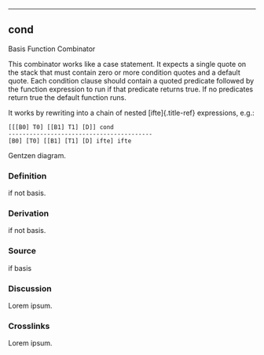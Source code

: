 ------------------------------------------------------------------------

## cond

Basis Function Combinator

This combinator works like a case statement. It expects a single quote
on the stack that must contain zero or more condition quotes and a
default quote. Each condition clause should contain a quoted predicate
followed by the function expression to run if that predicate returns
true. If no predicates return true the default function runs.

It works by rewriting into a chain of nested [ifte]{.title-ref}
expressions, e.g.:

    [[[B0] T0] [[B1] T1] [D]] cond
    -----------------------------------------
    [B0] [T0] [[B1] [T1] [D] ifte] ifte

Gentzen diagram.

### Definition

if not basis.

### Derivation

if not basis.

### Source

if basis

### Discussion

Lorem ipsum.

### Crosslinks

Lorem ipsum.
